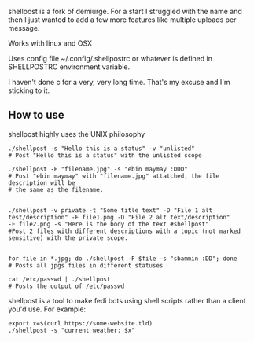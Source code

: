 
shellpost is a fork of demiurge. For a start I struggled with the name and then I just wanted to add a few more features like multiple uploads per message.

Works with linux and OSX 

Uses config file ~/.config/.shellpostrc or whatever is defined in SHELLPOSTRC environment variable. 

I haven't done c for a very, very long time. That's my excuse and I'm sticking to it. 

## How to use

shellpost highly uses the UNIX philosophy

``` shell
./shellpost -s "Hello this is a status" -v "unlisted" 
# Post "Hello this is a status" with the unlisted scope

./shellpost -F "filename.jpg" -s "ebin maymay :DDD" 
# Post "ebin maymay" with "filename.jpg" attatched, the file description will be
# the same as the filename.


./shellpost -v private -t "Some title text" -D "File 1 alt test/description" -F file1.png -D "File 2 alt text/description" 
-F file2.png -s "Here is the body of the text #shellpost" 
#Post 2 files with different descriptions with a topic (not marked sensitive) with the private scope.


for file in *.jpg; do ./shellpost -F $file -s "sbammin :DD"; done 
# Posts all jpgs files in different statuses

cat /etc/passwd | ./shellpost 
# Posts the output of /etc/passwd
```

shellpost is a tool to make fedi bots using shell scripts rather than a
client you\'d use. For example:

``` shell
export x=$(curl https://some-website.tld)
./shellpost -s "current weather: $x"
```


